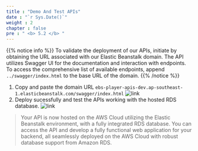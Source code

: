 ```yaml
---
title : "Demo And Test APIs"
date : "`r Sys.Date()`"
weight : 2
chapter : false
pre : " <b> 5.2 </b> "
---
```


{{% notice info %}}
To validate the deployment of our APIs, initiate by obtaining the URL associated with our Elastic Beanstalk domain. The API utilizes Swagger UI for the documentation and interaction with endpoints. To access the comprehensive list of available endpoints, append ```../swagger/index.html``` to the base URL of the domain.
{{% /notice %}}

1. Copy and paste the domain URL ```ebs-player-apis-dev.ap-southeast-1.elasticbeanstalk.com/swagger/index.html```
![link](/images/3-deploy-ebs-application/3.9-demo-api/demo%20(1).jpg?width=60pc)
2. Deploy sucessfully and test the APIs working with the hosted RDS database.
![link](/images/3-deploy-ebs-application/3.9-demo-api/demo%20(2).jpg?width=60pc)

> Your API is now hosted on the AWS Cloud utilizing the Elastic Beanstalk environment, with a fully integrated RDS database. You can access the API and develop a fully functional web application for your backend, all seamlessly deployed on the AWS Cloud with robust database support from Amazon RDS.
